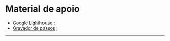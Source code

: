 # Material de apoio

* [Google Lighthouse](https://chromewebstore.google.com/detail/lighthouse/blipmdconlkpinefehnmjammfjpmpbjk?hl=pt-br) ;
* [Gravador de passos](https://support.microsoft.com/pt-br/windows/gravar-passo-para-a-reprodução-de-um-problema-46582a9b-620f-2e36-00c9-04e25d784e47) ;

---
